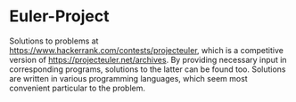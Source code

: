 # Euler-Project
Solutions to problems at https://www.hackerrank.com/contests/projecteuler, which is a competitive version of https://projecteuler.net/archives. By providing necessary input in corresponding programs, solutions to the latter can be found too. Solutions are written in various programming languages, which seem most convenient particular to the problem.
